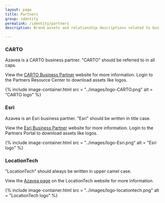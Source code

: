 ```yaml
---
layout: page
title: Partners
group: identity
permalink: /identity/partners
description: Brand assets and relationship descriptions related to business partners.

---
```


### CARTO
Azavea is a CARTO business partner. "CARTO" should be referred to in all caps.

View the [CARTO Business Partner](https://carto.com/partners/) website for more information. Login to the Partners Resource Center to download assets like logos.

{% include image-container.html
  src =  "../images/logo-CARTO.png"
  alt =  "CARTO logo"
%}

### Esri
Azavea is an Esri business partner. "Esri" should be written in title case.

View the [Esri Business Partner](http://www.esri.com/partners) website for more information. Login to the Partners Portal to download assets like logos.

{% include image-container.html
  src =  "../images/logo-Esri.png"
  alt =  "Esri logo"
%}

### LocationTech
"LocationTech" should always be written in upper camel case.

View the [Azavea page](https://www.locationtech.org/content/azavea) on the LocationTech website for more information.

{% include image-container.html
  src =  "../images/logo-locationtech.png"
  alt =  "LocationTech logo"
%}
